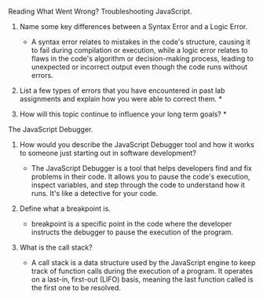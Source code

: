 Reading
What Went Wrong? Troubleshooting JavaScript.

1. Name some key differences between a Syntax Error and a Logic Error.
    * A syntax error relates to mistakes in the code's structure, causing it to fail during compilation or execution, while a logic error relates to flaws in the code's algorithm or decision-making process, leading to unexpected or incorrect output even though the code runs without errors.

2. List a few types of errors that you have encountered in past lab assignments and explain how you were able to correct them.
    * 

3. How will this topic continue to influence your long term goals?
    * 

The JavaScript Debugger.

1. How would you describe the JavaScript Debugger tool and how it works to someone just starting out in software development?
    * The JavaScript Debugger is a tool that helps developers find and fix problems in their code. It allows you to pause the code's execution, inspect variables, and step through the code to understand how it runs. It's like a detective for your code.

2. Define what a breakpoint is.
    * breakpoint is a specific point in the code where the developer instructs the debugger to pause the execution of the program.

3. What is the call stack?
    * A call stack is a data structure used by the JavaScript engine to keep track of function calls during the execution of a program. It operates on a last-in, first-out (LIFO) basis, meaning the last function called is the first one to be resolved.